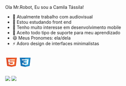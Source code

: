 Ola Mr.Robot, Eu sou a Camila Tássila!


- 🔭 Atualmente trabalho com audiovisual
- 🌱 Estou estudando front end
- 👀 Tenho muito interesse em desenvolvimento mobile
- 🤔 Aceito todo tipo de suporte para meu aprendizado
- 😄 Meus Pronomes: ela/dela
- ⚡ Adoro design de interfaces minimalistas

<div style="display: inline_block"><br>
   <img align="center" alt="Rafa-HTML" height="30" width="40" src="https://raw.githubusercontent.com/devicons/devicon/master/icons/html5/html5-original.svg">
  <img align="center" alt="Rafa-CSS" height="30" width="40" src="https://raw.githubusercontent.com/devicons/devicon/master/icons/css3/css3-original.svg">
 
</div>
  
  ##
 
<div> 
  <a href = "mailto:camilatassila@gmail.com"><img src="https://img.shields.io/badge/-Gmail-%23333?style=for-the-badge&logo=gmail&logoColor=white" target="_blank"></a>
  <a href="https://www.linkedin.com/in/camilatassila" target="_blank"><img src="https://img.shields.io/badge/-LinkedIn-%230077B5?style=for-the-badge&logo=linkedin&logoColor=white" target="_blank"></a> 
 

 
</div>
